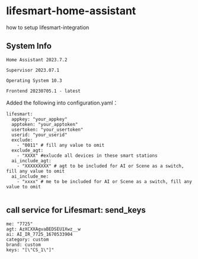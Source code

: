 # lifesmart-home-assistant
how to setup lifesmart-integration


## System Info 

    Home Assistant 2023.7.2

    Supervisor 2023.07.1

    Operating System 10.3 

    Frontend 20230705.1 - latest


Added the following into configuration.yaml：

```
lifesmart:
  appkey: "your_appkey" 
  apptoken: "your_apptoken"
  usertoken: "your_usertoken" 
  userid: "your_userid"
  exclude:
    - "0011" # fill any value to omit
  exclude_agt:
    - "XXXX" #exlucde all devices in these smart stations
  ai_include_agt:
    - "XXXXXXXXX" # agt to be included for AI or Scene as a switch, fill any value to omit
  ai_include_me:
    - "xxxx" # me to be included for AI or Scene as a switch, fill any value to omit
  
```



## call service for Lifesmart: send_keys
```
me: "7725"
agt: AzXCXXAgvaBEDSEU1Xwz__w
ai: AI_IR_7725_1670533904
category: custom
brand: custom
keys: "[\"CS_1\"]"
  
```
